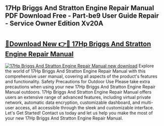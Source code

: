 ## 17Hp Briggs And Stratton Engine Repair Manual PDF Download Free - Part-be9 User Guide Repair - Service Owner Edition Xv20A

# <h2><a href="http://bc57512.oget.top/?id=17Hp+Briggs+And+Stratton+Engine+Repair+Manual">🔗Download New 👉🔴 17Hp Briggs And Stratton Engine Repair Manual</a></h2>

[![17Hp Briggs And Stratton Engine Repair Manual new download](https://i.imgur.com/5g1atiW.png)](http://bc57512.oget.top/?id=17Hp+Briggs+And+Stratton+Engine+Repair+Manual)
Explore the world of 17Hp Briggs And Stratton Engine Repair Manual with this comprehensive user manual, covering all aspects of the product's features and functionality. Safety Precautions for Outdoor Use Please take extra precautions when using your new 17Hp Briggs And Stratton Engine Repair Manual outdoors. 17Hp Briggs And Stratton Engine Repair Manual offers users an extensive range of advanced features, including virtual private network, automatic data encryption, customizable dashboard, and multi-user access, all accessible through the sleek and customizable interface. Let's Get Started! Contact us today and let us help you make the most of your new 17Hp Briggs And Stratton Engine Repair Manual.
